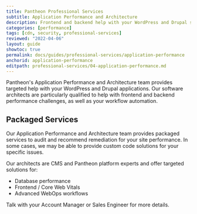 ```yaml
---
title: Pantheon Professional Services
subtitle: Application Performance and Architecture
description: Frontend and backend help with your WordPress and Drupal sites.
categories: [performance]
tags: [cdn, security, professional-services]
reviewed: "2022-04-06"
layout: guide
showtoc: true
permalink: docs/guides/professional-services/application-performance
anchorid: application-performance
editpath: professional-services/04-application-performance.md
---
```


Pantheon's Application Performance and Architecture team provides targeted help with your WordPress and Drupal applications. Our software architects are particularly qualified to help with frontend and backend performance challenges, as well as your workflow automation. 

## Packaged Services

Our Application Performance and Architecture team provides packaged services to audit and recommend remediation for your site performance. In some cases, we may be able to provide custom code solutions for your specific issues.

Our architects are CMS and Pantheon platform experts and offer targeted solutions for:
 
- Database performance
- Frontend / Core Web Vitals
- Advanced WebOps workflows

Talk with your Account Manager or Sales Engineer for more details.
